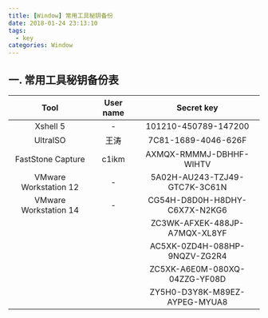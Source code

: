```yaml
---
title: [Window] 常用工具秘钥备份
date: 2018-01-24 23:13:10
tags:
  - key
categories: Window
---
```


## 一. 常用工具秘钥备份表

| Tool                  | User name | Secret key                    |
| :-------------------: | :-------: | :---------------------------: |
| Xshell 5              | -         | 101210-450789-147200          |
| UltraISO              | 王涛      | 7C81-1689-4046-626F           |
| FastStone Capture     | c1ikm     | AXMQX-RMMMJ-DBHHF-WIHTV       |
| VMware Workstation 12 | -         | 5A02H-AU243-TZJ49-GTC7K-3C61N |
| VMware Workstation 14 | -         | CG54H-D8D0H-H8DHY-C6X7X-N2KG6 |
|                       |           | ZC3WK-AFXEK-488JP-A7MQX-XL8YF |
|                       |           | AC5XK-0ZD4H-088HP-9NQZV-ZG2R4 |
|                       |           | ZC5XK-A6E0M-080XQ-04ZZG-YF08D |
|                       |           | ZY5H0-D3Y8K-M89EZ-AYPEG-MYUA8 |
